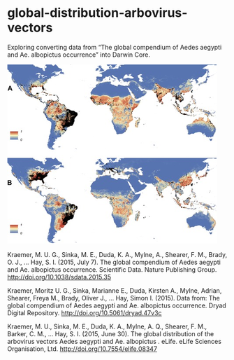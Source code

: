 # global-distribution-arbovirus-vectors

Exploring converting data from “The global compendium of Aedes aegypti and Ae. albopictus occurrence” into Darwin Core.

![Map](https://github.com/rdmpage/global-distribution-arbovirus-vectors/raw/master/docs/elife-08347-fig1-figsupp4-v3-480w.jpg)

Kraemer, M. U. G., Sinka, M. E., Duda, K. A., Mylne, A., Shearer, F. M., Brady, O. J., … Hay, S. I. (2015, July 7). The global compendium of Aedes aegypti and Ae. albopictus occurrence. Scientific Data. Nature Publishing Group. http://doi.org/10.1038/sdata.2015.35

Kraemer, Moritz U. G., Sinka, Marianne E., Duda, Kirsten A., Mylne, Adrian, Shearer, Freya M., Brady, Oliver J., … Hay, Simon I. (2015). Data from: The global compendium of Aedes aegypti and Ae. albopictus occurrence. Dryad Digital Repository. http://doi.org/10.5061/dryad.47v3c

Kraemer, M. U., Sinka, M. E., Duda, K. A., Mylne, A. Q., Shearer, F. M., Barker, C. M., … Hay, S. I. (2015, June 30). The global distribution of the arbovirus vectors Aedes aegypti and Ae. albopictus . eLife. eLife Sciences Organisation, Ltd. http://doi.org/10.7554/elife.08347